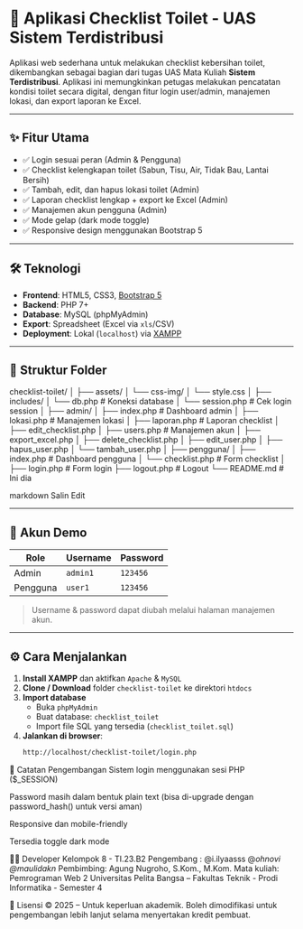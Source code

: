 # 🚽 Aplikasi Checklist Toilet - UAS Sistem Terdistribusi

Aplikasi web sederhana untuk melakukan checklist kebersihan toilet, dikembangkan sebagai bagian dari tugas UAS Mata Kuliah **Sistem Terdistribusi**. Aplikasi ini memungkinkan petugas melakukan pencatatan kondisi toilet secara digital, dengan fitur login user/admin, manajemen lokasi, dan export laporan ke Excel.

---

## ✨ Fitur Utama

- ✅ Login sesuai peran (Admin & Pengguna)
- ✅ Checklist kelengkapan toilet (Sabun, Tisu, Air, Tidak Bau, Lantai Bersih)
- ✅ Tambah, edit, dan hapus lokasi toilet (Admin)
- ✅ Laporan checklist lengkap + export ke Excel (Admin)
- ✅ Manajemen akun pengguna (Admin)
- ✅ Mode gelap (dark mode toggle)
- ✅ Responsive design menggunakan Bootstrap 5

---

## 🛠️ Teknologi

- **Frontend**: HTML5, CSS3, [Bootstrap 5](https://getbootstrap.com)
- **Backend**: PHP 7+
- **Database**: MySQL (phpMyAdmin)
- **Export**: Spreadsheet (Excel via `xls`/CSV)
- **Deployment**: Lokal (`localhost`) via [XAMPP](https://www.apachefriends.org)

---

## 📂 Struktur Folder

checklist-toilet/
│
├── assets/
│ └── css-img/
│ └── style.css
│
├── includes/
│ └── db.php # Koneksi database
│ └── session.php # Cek login session
│
├── admin/
│ ├── index.php # Dashboard admin
│ ├── lokasi.php # Manajemen lokasi
│ ├── laporan.php # Laporan checklist
│ ├── edit_checklist.php
│ ├── users.php # Manajemen akun
│ ├── export_excel.php
│ ├── delete_checklist.php
│ ├── edit_user.php
│ ├── hapus_user.php
│ └── tambah_user.php
│
├── pengguna/
│ ├── index.php # Dashboard pengguna
│ └── checklist.php # Form checklist
│
├── login.php # Form login
├── logout.php # Logout
└── README.md # Ini dia

markdown
Salin
Edit

---

## 🔑 Akun Demo

| Role    | Username | Password |
|---------|----------|----------|
| Admin   | `admin1` | `123456` |
| Pengguna| `user1`  | `123456` |

> Username & password dapat diubah melalui halaman manajemen akun.

---

## ⚙️ Cara Menjalankan

1. **Install XAMPP** dan aktifkan `Apache` & `MySQL`
2. **Clone / Download** folder `checklist-toilet` ke direktori `htdocs`
3. **Import database**
   - Buka `phpMyAdmin`
   - Buat database: `checklist_toilet`
   - Import file SQL yang tersedia (`checklist_toilet.sql`)
4. **Jalankan di browser**:
   ```bash
   http://localhost/checklist-toilet/login.php
📌 Catatan Pengembangan
Sistem login menggunakan sesi PHP ($_SESSION)

Password masih dalam bentuk plain text (bisa di-upgrade dengan password_hash() untuk versi aman)

Responsive dan mobile-friendly

Tersedia toggle dark mode

👨‍💻 Developer
Kelompok 8 - TI.23.B2
Pengembang :   @i.ilyaasss
               @_ohnovi
               @maulidakn_
Pembimbing: Agung Nugroho, S.Kom., M.Kom.
Mata kuliah: Pemrograman Web 2
Universitas Pelita Bangsa – Fakultas Teknik - Prodi Informatika - Semester 4 

📄 Lisensi
© 2025 – Untuk keperluan akademik.
Boleh dimodifikasi untuk pengembangan lebih lanjut selama menyertakan kredit pembuat.